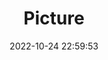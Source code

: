 ---
weight: 1
images:
- /images/edited/216.jpeg
title: Picture
date: 2022-10-24 22:59:53
tags: [luminar neo,work,person,umbrella,handbag]
---